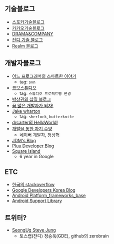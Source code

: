 ## 기술블로그
- [스포카기술블로그](https://spoqa.github.io/)
- [카카오기술블로그](http://tech.kakao.com/)
- [DRAMA&COMPANY](http://blog.dramancompany.com/category/develop/)
- [잔디 기술 블로그](http://tosslab.github.io/teams/)
- [Realm 블로그](https://realm.io/kr/communities/java/)

## 개발자블로그
- [어느 프로그래머의 스마트한 이야기](http://zzznara2.tistory.com/)
  - tag: `svn`
- [코모스튜디오](http://comostudio.tistory.com/)
  - tag: `스튜디오 프로젝트명 변경`
- [박상권의 삽질 블로그](http://gun0912.tistory.com/)
- [꿈 많은 개발자가 되자!](http://thdev.net/616)
- [Jake wharton](http://jakewharton.com/)
  - tag: `sherlock`, `butterknife`
- [drcarter의 HelloWorld!](http://drcarter.tistory.com/)
- [개발을 통한 자기 수양](http://blog.benelog.net/)
  - 네이버 개발자, 정상혁
- [JDM's Blog](http://jdm.kr/blog/)
- [Pluu Developer Blog](http://pluu.github.io/)
- [Square Island](http://blog.sqisland.com/)
  - 6 year in Google

## ETC
- [한국의 stackoverflow](https://hashcode.co.kr/)
- [Google Developers Korea Blog](https://developers-kr.googleblog.com/)
- [Android Platform_frameworks_base](https://github.com/android/platform_frameworks_base)
- [Android Support Library](https://github.com/android/platform_frameworks_support)

## 트위터?
- [SeongUg Steve Jung](https://medium.com/@jsuch2362)
  - 토스랩(잔디) 정승욱(GDE), github의 zerobrain

